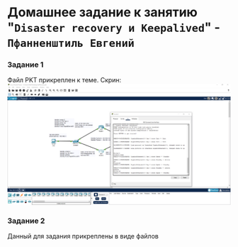 # Домашнее задание к занятию "`Disaster recovery и Keepalived`" - `Пфанненштиль Евгений`


### Задание 1
Файл PKT прикреплен к теме.
Скрин:
![alt text](https://github.com/Shtil71/pfannenes-8-03-hw/blob/main/photo_2024-09-24_17-27-28.jpg)

### Задание 2 

Данный для задания прикреплены в виде файлов

